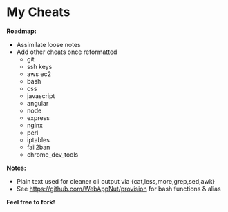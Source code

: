 # My Cheats

**Roadmap:**

-   Assimilate loose notes
-   Add other cheats once reformatted
    -  git
    -  ssh keys
    -  aws ec2
    -  bash
    -  css
    -  javascript
    -  angular
    -  node
    -  express
    -  nginx
    -  perl
    -  iptables
    -  fail2ban
    -  chrome_dev_tools

**Notes:**
- Plain text used for cleaner cli output via {cat,less,more,grep,sed,awk}
- See https://github.com/WebAppNut/provision for bash functions & alias

**Feel free to fork!**
